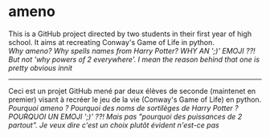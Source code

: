 # ameno

This is a GitHub project directed by two students in their first year of high school. It aims at recreating Conway's Game of Life in python.  
*Why ameno? Why spells names from Harry Potter? WHY AN ';)' EMOJI ??! But not 'why powers of 2 everywhere'. I mean the reason behind that one is pretty obvious innit*

---

Ceci est un projet GitHub mené par deux élèves de seconde (maintenet en premier) visant à recréer le jeu de la vie (Conway's Game of Life) en python.  
*Pourquoi ameno ? Pourquoi des noms de sortilèges de Harry Potter ? POURQUOI UN EMOJI ';)' ??! Mais pas "pourquoi des puissances de 2 partout". Je veux dire c'est un choix plutôt évident n'est-ce pas*
